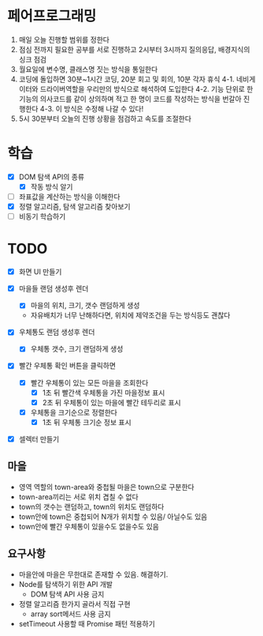 # 페어프로그래밍

1. 매일 오늘 진행할 범위를 정한다
2. 점심 전까지 필요한 공부를 서로 진행하고 2시부터 3시까지 질의응답, 배경지식의 싱크 점검
3. 월요일에 변수명, 클래스명 짓는 방식을 통일한다
4. 코딩에 돌입하면 30분~1시간 코딩, 20분 회고 및 회의, 10분 각자 휴식
   4-1. 네비게이터와 드라이버역할을 우리만의 방식으로 해석하여 도입한다
   4-2. 기능 단위로 한 기능의 의사코드를 같이 상의하며 적고 한 명이 코드를 작성하는 방식을 번갈아 진행한다
   4-3. 이 방식은 수정해 나갈 수 있다!
5. 5시 30분부터 오늘의 진행 상황을 점검하고 속도를 조절한다

# 학습

- [x] DOM 탐색 API의 종류
  - [x] 작동 방식 알기
- [ ] 좌표값을 계산하는 방식을 이해한다
- [x] 정렬 알고리즘, 탐색 알고리즘 찾아보기
- [ ] 비동기 학습하기

# TODO

- [x] 화면 UI 만들기

- [x] 마을들 랜덤 생성후 렌더
  - [x] 마을의 위치, 크기, 갯수 랜덤하게 생성
  - 자유배치가 너무 난해하다면, 위치에 제약조건을 두는 방식등도 괜찮다
- [x] 우체통도 랜덤 생성후 렌더
  - [x] 우체통 갯수, 크기 랜덤하게 생성
- [x] 빨간 우체통 확인 버튼을 클릭하면

  - [x] 빨간 우체통이 있는 모든 마을을 조회한다
    - [x] 1초 뒤 빨간색 우체통을 가진 마을정보 표시
    - [x] 2초 뒤 우체통이 있는 마을에 빨간 테두리로 표시
  - [x] 우체통을 크기순으로 정렬한다
    - [x] 1초 뒤 우체통 크기순 정보 표시

- [x] 셀렉터 만들기

## 마을

- 영역 역할의 town-area와 중첩될 마을은 town으로 구분한다
- town-area끼리는 서로 위치 겹칠 수 없다
- town의 갯수는 랜덤하고, town의 위치도 랜덤하다
- town안에 town은 중첩되어 N개가 위치할 수 있음/ 아닐수도 있음
- town안에 빨간 우체통이 있을수도 없을수도 있음

## 요구사항

- 마을안에 마을은 무한대로 존재할 수 있음. 해결하기.
- Node를 탐색하기 위한 API 개발
  - DOM 탐색 API 사용 금지
- 정렬 알고리즘 한가지 골라서 직접 구현
  - array sort메서드 사용 금지
- setTimeout 사용할 때 Promise 패턴 적용하기
